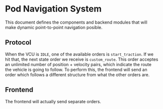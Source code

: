# Pod Navigation System

This document defines the components and backend modules that will make dynamic point-to-point navigation posible.

## Protocol

When the VCU is `IDLE`, one of the available orders is `start_traction`. If we hit that, the next state order we receive is `custom_route`. This order acceptes an unlimited number of position + velocity pairs, which indicate the route the vehicle is going to follow. To perform this, the frontend will send an order which follows a different structure from what the other orders are.

## Frontend

The frontend will actually send separate orders.
